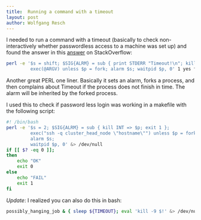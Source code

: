 ```yaml
---
title:  Running a command with a timeout
layout: post
author: Wolfgang Resch
---
```


I needed to run a command with a timeout (basically to check
non-interactively whether passwordless access to a machine was set up)
and found the answer in this
[answer](http://stackoverflow.com/a/636148) on StackOverflow:

```bash
perl -e '$s = shift; $SIG{ALRM} = sub { print STDERR "Timeout!\n"; kill INT => $p }; \
         exec(@ARGV) unless $p = fork; alarm $s; waitpid $p, 0' 1 yes foo
```
	 
Another great PERL one liner.  Basically it sets an alarm, forks a
process, and then complains about Timeout if the process does not
finish in time.  The alarm will be inherited by the forked process.

 

I used this to check if password less login was working in a makefile
with the following script:

```bash
#! /bin/bash
perl -e '$s = 2; $SIG{ALRM} = sub { kill INT => $p; exit 1 };
         exec("ssh -q cluster_head_node \"hostname\"") unless $p = fork;
         alarm $s;
         waitpid $p, 0' &> /dev/null
if [[ $? -eq 0 ]];
then
    echo "OK"
    exit 0
else
    echo "FAIL"
    exit 1
fi
```
 

*Update*:  I realized you can also do this in bash:

```bash 
possibly_hanging_job & { sleep ${TIMEOUT}; eval 'kill -9 $!' &> /dev/null; }
```